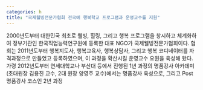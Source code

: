 ```yaml
---
categories: h
title: "국제웰빙전문가협회 전국에 행복학교 프로그램과 운영교수를 지원"
---
```

2000년도부터 대한민국 최초로 웰빙, 힐링, 그리고 행복 프로그램을 창시하고 체계화하여 정부기관인 한국직업능력연구원에 등록한 대표 NGO가 국제웰빙전문가협회이다. 협회는 2011년도부터 행복지도사, 행복교육사, 행복상담사, 그리고 행복 코디네이터를 자격과정으로 만들었고 등록하였으며, 이 과정을 확산시킬 운영교수 요원을 육성해 왔다. 가령 2012년도부터 연세대학교나 부산대 등에서 진행된 1년 과정의 명품강사 아카데미(초대원장 김용진 교수, 2대 원장 양영주 교수)에서는 명품강사 육성으로, 그리고 Post 명품강사 코스인 2년 과정